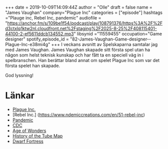 +++
date = 2019-10-09T14:09:44Z
author = "Olle"
draft = false
name = "James Vaughan"
company="Plague Inc"
categories = ["episode"]
hashtags ="Plauge inc, Rebel Inc, pandemic"
audiofile = "https://anchor.fm/s/109be1f54/podcast/play/108791376/https%3A%2F%2Fd3ctxlq1ktw2nl.cloudfront.net%2Fstaging%2F2025-8-25%2F408115401-44100-2-ef5611ddcb134552.mp3"
libsynid ="11559455"
occupation="Game designer"
spotify_episode_id = "82-James-Vaughan-Game-designer--Plague-Inc-e38mi4g"
+++ 
I veckans avsnitt av Spelskaparna samtalar jag med James Vaughan. James Vaughan skapade sitt första spel utan ha någon som helst teknisk kunskap och har fått ta en speciell väg in i spelbranschen. Han berättar bland annat om spelet Plague Inc som var det första spelet han skapade.

God lyssning!

# Länkar
* [Plague Inc.](https://www.ndemiccreations.com/en/22-plague-inc)
* [Rebel Inc.]  (https://www.ndemiccreations.com/en/51-rebel-inc)
* [Pandemic](https://plagueinc.fandom.com/wiki/Pandemic)
* [CDC](https://www.cdc.gov/)
* [Age of Wonders](https://en.wikipedia.org/wiki/Age_of_Wonders)
* [History of the Tube Map](https://londonist.com/2016/05/the-history-of-the-tube-map)
* [Dwarf Fortress](http://www.bay12games.com/dwarves/)
